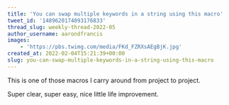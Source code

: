 ```yaml
---
title: 'You can swap multiple keywords in a string using this macro'
tweet_id: '1489620174093176833'
thread_slug: weekly-thread-2022-05
author_username: aarondfrancis
images:
    - 'https://pbs.twimg.com/media/FKd_FZRXsAEgBjK.jpg'
created_at: 2022-02-04T15:21:39+00:00
slug: you-can-swap-multiple-keywords-in-a-string-using-this-macro
---
```

This is one of those macros I carry around from project to project.

Super clear, super easy, nice little life improvement.
